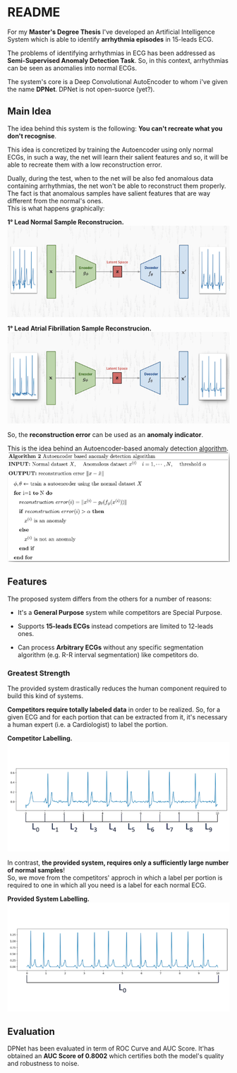 # README #

For my **Master's Degree Thesis** I've developed an Artificial Intelligence System which is able to identify **arrhythmia episodes** in 15-leads ECG.   
   
The problems of identifying arrhythmias in ECG has been addressed as **Semi-Supervised Anomaly Detection Task**. So, in this context, arrhythmias can be seen as anomalies into normal ECGs.   
   
The system's core is a Deep Convolutional AutoEncoder to whom i've given the name **DPNet**. DPNet is not open-suorce (yet?).           

## Main Idea ##

The idea behind this system is the following: **You can't recreate what you don't recognise**.    
   
This idea is concretized by training the Autoencoder using only normal ECGs, in such a way, the net will learn their salient features and so, it will be able to recreate them with a low reconstruction error.  
    
Dually, during the test, when to the net will be also fed anomalous data containing arrhythmias, the net won't be able to reconstruct them properly. The fact is that anomalous samples have salient features that are way different from the normal's ones.    
This is what happens graphically:   

**1° Lead Normal Sample Reconstrucion.**    
![](./imgs/normal_rec.png)     
       
**1° Lead Atrial Fibrillation Sample Reconstrucion.**   
![](./imgs/arr_rec.png)    
   
So, the **reconstruction error** can be used as an **anomaly indicator**.   
   
This is the idea behind an Autoencoder-based anomaly detection [algorithm](http://dm.snu.ac.kr/static/docs/TR/SNUDM-TR-2015-03.pdf).   
![](./imgs/alg.png)   


## Features ##

The proposed system differs from the others for a number of reasons:
    
* It's a **General Purpose** system while competitors are Special Purpose.      

* Supports **15-leads ECGs** instead competiors are limited to 12-leads ones.   

* Can process **Arbitrary ECGs** without any specific segmentation algorithm (e.g. R-R interval segmentation) like competitors do.


### Greatest Strength ###

The provided system drastically reduces the human component required to build this kind of systems.   

**Competitors require totally labeled data** in order to be realized. So, for a given ECG and for each portion that can be extracted from it, it's necessary a human expert (i.e. a Cardiologist) to label the portion.   
   
**Competitor Labelling.**     
![](./imgs/total_labeling.png)   
    
In contrast, **the provided system, requires only a sufficiently large number of normal samples**!   
So, we move from the competitors' approch in which a label per portion is required to one in which all you need is a label for each normal ECG.   
    
**Provided System Labelling.**     
![](./imgs/dpnet_labeling.png)   


## Evaluation ##

DPNet has been evaluated in term of ROC Curve and AUC Score. It'has obtained an **AUC Score of 0.8002** which certifies both the model's quality and robustness to noise.    